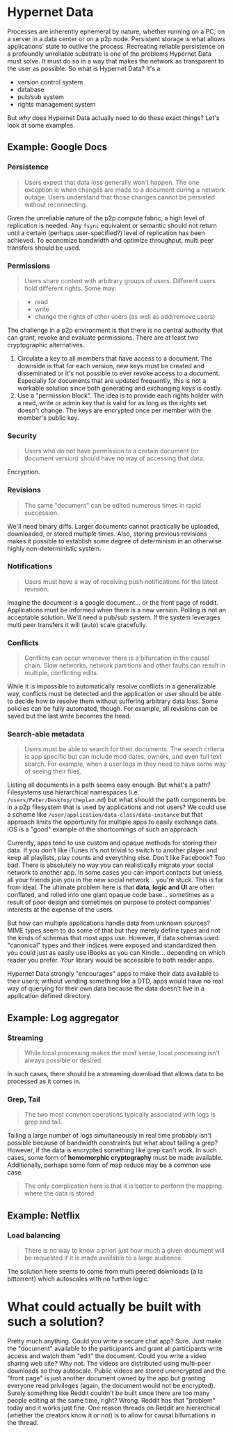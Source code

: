 # Hypernet Data
Processes are inherently ephemeral by nature, whether running on a PC, on a server in a data center or on a p2p node.  Persistent storage is what allows applications' state to outlive the process.  Recreating reliable persistence on a profoundly unreliable substrate is one of the problems Hypernet Data must solve.  It must do so in a way that makes the network as transparent to the user as possible.  So what is Hypernet Data? It's a:

- version control system
- database
- pub/sub system
- rights management system

But *why* does Hypernet Data actually need to do these exact things?  Let's look at some examples.

## Example: Google Docs
### Persistence
> Users expect that data loss generally won't happen.  The one exception is when changes are made to a document during a network outage.  Users understand that those changes cannot be persisted without reconnecting.

Given the unreliable nature of the p2p compute fabric, a high level of replication is needed.  Any `fsync` equivalent or semantic should not return until a certain (perhaps user-specified?) level of replication has been achieved.  To economize bandwidth and optimize throughput, multi peer transfers should be used.

### Permissions
> Users share content with arbitrary groups of users.  Different users hold different rights.  Some may:

> - read
> - write
> - change the rights of other users (as well as add/remove users)

The challenge in a p2p environment is that there is no central authority that can grant, revoke and evaluate permissions.  There are at least two cryptographic alternatives.

1. Circulate a key to all members that have access to a document.  The downside is that for each version, new keys must be created and disseminated or it's not possible to ever revoke access to a document.  Especially for documents that are updated frequently, this is not a workable solution since both generating and exchanging keys is costly.
2. Use a "permission block".  The idea is to provide each rights holder with a read, write or admin key that is valid for as long as the rights set doesn't change.  The keys are encrypted once per member with the member's public key.

### Security
> Users who do not have permission to a certain document (or document version) should have no way of accessing that data.

Encryption.

### Revisions
> The same "document" can be edited numerous times in rapid succession.

We'll need binary diffs.  Larger documents cannot practically be uploaded, downloaded, or stored multiple times.  Also, storing previous revisions makes it possible to establish some degree of determinism in an otherwise highly non-deterministic system.

### Notifications
> Users must have a way of receiving push notifications for the latest revision.

Imagine the document is a google document... or the front page of reddit.  Applications must be informed when there is a new version.  Polling is not an acceptable solution.  We'll need a pub/sub system.  If the system leverages multi peer transfers it will (auto) scale gracefully.

### Conflicts
> Conflicts can occur whenever there is a bifurcation in the causal chain.  Slow networks, network partitions and other faults can result in multiple, conflicting edits.

While it is impossible to automatically resolve conflicts in a generalizable way, conflicts must be detected and the application or user should be able to decide how to resolve them without suffering arbitrary data loss.  Some policies can be fully automated, though.  For example, all revisions can be saved but the last write becomes the head.

### Search-able metadata
> Users must be able to search for their documents.  The search criteria is app specific but can include mod dates, owners, and even full text search.  For example, when a user logs in they need to have some way of seeing their files.

Listing all documents in a path seems easy enough.  But what's a path?  Filesystems use hierarchical namespaces (i.e. `/users/Peter/Desktop/theplan.md`) but what should the path components be in a p2p filesystem that is used by applications and not users?  We could use a scheme like `/user/application/data-class/data-instance` but that approach limits the opportunity for multiple apps to easily exchange data.  iOS is a "good" example of the shortcomings of such an approach.

Currently, apps tend to use custom and opaque methods for storing their data.  If you don't like iTunes it's not trivial to switch to another player and keep all playlists, play counts and everything else.  Don't like Facebook?  Too bad.  There is absolutely no way you can realistically migrate *your* social network to another app.  In some cases you can import contacts but unless all your friends join you in the new social network... you're stuck.  This is far from ideal.  The ultimate problem here is that **data, logic and UI** are often conflated, and rolled into one giant opaque code base... sometimes as a result of poor design and sometimes on purpose to protect companies' interests at the expense of the users.

But how can multiple applications handle data from unknown sources?  MIME types seem to do some of that but they merely define types and not the kinds of schemas that most apps use.  However, if data schemas used "canonical" types and their indices were exposed and standardized then you could just as easily use iBooks as you can Kindle... depending on which reader you prefer.  *Your* library would be accessible to both reader apps.

Hypernet Data strongly "encourages" apps to make their data available to their users; without vending something like a DTD, apps would have no real way of querying for their own data because the data doesn't live in a application defined directory.

## Example: Log aggregator
### Streaming
> While local processing makes the most sense, local processing isn't always possible or desired.

In such cases, there should be a streaming download that allows data to be processed as it comes in.

### Grep, Tail
> The two most common operations typically associated with logs is grep and tail.

Tailing a large number of logs simultaneously in real time probably isn't possible because of bandwidth constraints but what about tailing a grep?  However, if the data is encrypted something like grep can't work.  In such cases, some form of **homomorphic cryptography** must be made available.  Additionally, perhaps some form of map reduce may be a common use case.

> The only complication here is that it is better to perform the mapping where the data is stored.

## Example: Netflix
### Load balancing
> There is no way to know a priori just how much a given document will be requested if it is made available to a large audience.

The solution here seems to come from multi peered downloads (a la bittorrent) which autoscales with no further logic.

# What could actually be built with such a solution?
Pretty much anything.  Could you write a secure chat app?  Sure.  Just make the "document" available to the participants and grant all participants write access and watch them "edit" the document.  Could you write a video sharing web site?  Why not.  The videos are distributed using multi-peer downloads so they autoscale.  Public videos are stored unencrypted and the "front page" is just another document owned by the app but granting everyone read privileges (again, the document would not be encrypted).  Surely something like Reddit couldn't be built since there are too many people editing at the same time, right?  Wrong.  Reddit has that "problem" today and it works just fine.  One reason threads on Reddit are hierarchical (whether the creators know it or not) is to allow for causal bifurcations in the thread.
